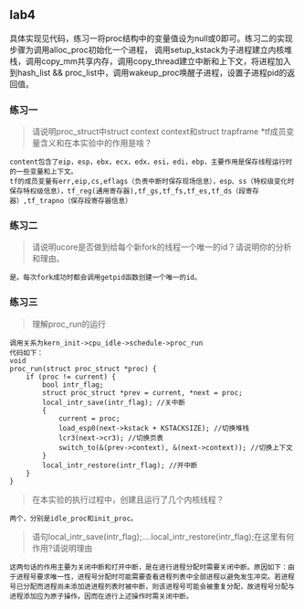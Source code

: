 ## lab4

具体实现见代码，练习一将proc结构中的变量值设为null或0即可。练习二的实现步骤为调用alloc_proc初始化一个进程， 调用setup_kstack为子进程建立内核堆栈，调用copy_mm共享内存，调用copy_thread建立中断和上下文，将进程加入到hash_list && proc_list中，调用wakeup_proc唤醒子进程，设置子进程pid的返回值。

### 练习一

> 请说明proc_struct中struct context context和struct trapframe *tf成员变量含义和在本实验中的作用是啥？

```
content包含了eip，esp，ebx，ecx，edx，esi，edi，ebp，主要作用是保存线程运行时的一些变量和上下文。
tf的成员变量有err,eip,cs,eflags（负责中断时保存现场信息），esp、ss（特权级变化时保存特权级信息），tf_reg(通用寄存器),tf_gs,tf_fs,tf_es,tf_ds（段寄存器）,tf_trapno（保存段寄存器信息）
```

### 练习二

> 请说明ucore是否做到给每个新fork的线程一个唯一的id？请说明你的分析和理由。

```
是。每次fork成功时都会调用getpid函数创建一个唯一的id。
```

### 练习三
> 理解proc_run的运行

```
调用关系为kern_init->cpu_idle->schedule->proc_run
代码如下：
void
proc_run(struct proc_struct *proc) {
    if (proc != current) {
        bool intr_flag;
        struct proc_struct *prev = current, *next = proc;
        local_intr_save(intr_flag); //关中断
        {
            current = proc;
            load_esp0(next->kstack + KSTACKSIZE); //切换堆栈
            lcr3(next->cr3); //切换页表
            switch_to(&(prev->context), &(next->context)); //切换上下文
        }
        local_intr_restore(intr_flag); //开中断
    }
}
```

> 在本实验的执行过程中，创建且运行了几个内核线程？

```
两个，分别是idle_proc和init_proc。
```

> 语句local_intr_save(intr_flag);....local_intr_restore(intr_flag);在这里有何作用?请说明理由

```
这两句话的作用主要为关闭中断和打开中断，是在进行进程分配时需要关闭中断。原因如下：由于进程号要求唯一性，进程号分配时可能需要查看进程列表中全部进程以避免发生冲突。若进程号已分配而进程尚未添加进进程列表时被中断，则该进程号可能会被重复分配，故进程号分配与进程添加应为原子操作。因而在进行上述操作时需关闭中断。
```
